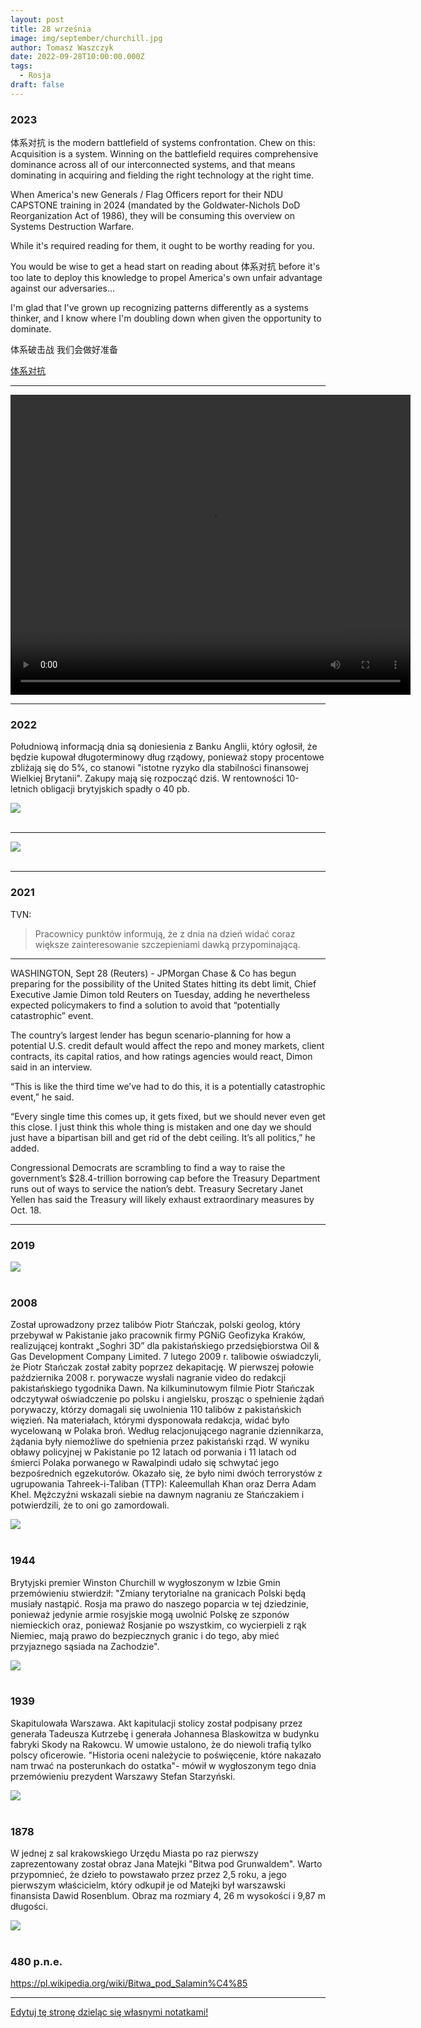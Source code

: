 ```yaml
---
layout: post
title: 28 września
image: img/september/churchill.jpg
author: Tomasz Waszczyk
date: 2022-09-28T10:00:00.000Z
tags:
  - Rosja
draft: false
---
```


### 2023

体系对抗 is the modern battlefield of systems confrontation. Chew on this: Acquisition is a system. Winning on the battlefield requires comprehensive dominance across all of our interconnected systems, and that means dominating in acquiring and fielding the right technology at the right time.

When America's new Generals / Flag Officers report for their NDU CAPSTONE training in 2024 (mandated by the Goldwater-Nichols DoD Reorganization Act of 1986), they will be consuming this overview on Systems Destruction Warfare.

While it's required reading for them, it ought to be worthy reading for you.

You would be wise to get a head start on reading about 体系对抗 before it's too late to deploy this knowledge to propel America's own unfair advantage against our adversaries...

I'm glad that I've grown up recognizing patterns differently as a systems thinker, and I know where I'm doubling down when given the opportunity to dominate.

体系破击战
我们会做好准备

<a href="./documents/september/new-destruction-systems.pdf" target="_blank">体系对抗 </a>

---

<video width="640" height="480" controls>
<source src="./movies/september/VitalikButerinWhatWillETHBeLikein10Years.mp4" type="video/mp4">
Your browser does not support the video tag.
</video>

---

### 2022

Południową informacją dnia są doniesienia z Banku Anglii, który ogłosił, że będzie kupował długoterminowy dług rządowy, ponieważ stopy procentowe zbliżają się do 5%, co stanowi "istotne ryzyko dla stabilności finansowej Wielkiej Brytanii". Zakupy mają się rozpocząć dziś. W rentowności 10-letnich obligacji brytyjskich spadły o 40 pb.

<img src="./img/september/yk10yields.png"><br><br>

---

<img src="./img/september/thankyou_usa.jpeg"><br><br>

---

### 2021

TVN:

> Pracownicy punktów informują, że z dnia na dzień widać coraz większe zainteresowanie szczepieniami dawką przypominającą.

---

WASHINGTON, Sept 28 (Reuters) - JPMorgan Chase & Co has begun preparing for the possibility of the United States hitting its debt limit, Chief Executive Jamie Dimon told Reuters on Tuesday, adding he nevertheless expected policymakers to find a solution to avoid that “potentially catastrophic” event.

The country’s largest lender has begun scenario-planning for how a potential U.S. credit default would affect the repo and money markets, client contracts, its capital ratios, and how ratings agencies would react, Dimon said in an interview.

“This is like the third time we’ve had to do this, it is a potentially catastrophic event,” he said.

“Every single time this comes up, it gets fixed, but we should never even get this close. I just think this whole thing is mistaken and one day we should just have a bipartisan bill and get rid of the debt ceiling. It’s all politics,” he added.

Congressional Democrats are scrambling to find a way to raise the government’s $28.4-trillion borrowing cap before the Treasury Department runs out of ways to service the nation’s debt. Treasury Secretary Janet Yellen has said the Treasury will likely exhaust extraordinary measures by Oct. 18.

<!-- https://wyborcza.pl/7,82983,27620414,partia-i-spolki-wielkie-sledztwo-wolnych-mediow-rozmowa-z.html -->

---

### 2019

<img src="./img/september/debtusa.jpeg"><br><br>

### 2008

Został uprowadzony przez talibów Piotr Stańczak, polski geolog, który przebywał w Pakistanie jako pracownik firmy PGNiG Geofizyka Kraków, realizującej kontrakt „Soghri 3D” dla pakistańskiego przedsiębiorstwa Oil & Gas Development Company Limited. 7 lutego 2009 r. talibowie oświadczyli, że Piotr Stańczak został zabity poprzez dekapitację. W pierwszej połowie października 2008 r. porywacze wysłali nagranie video do redakcji pakistańskiego tygodnika Dawn. Na kilkuminutowym filmie Piotr Stańczak odczytywał oświadczenie po polsku i angielsku, prosząc o spełnienie żądań porywaczy, którzy domagali się uwolnienia 110 talibów z pakistańskich więzień. Na materiałach, którymi dysponowała redakcja, widać było wycelowaną w Polaka broń. Według relacjonującego nagranie dziennikarza, żądania były niemożliwe do spełnienia przez pakistański rząd. W wyniku obławy policyjnej w Pakistanie po 12 latach od porwania i 11 latach od śmierci Polaka porwanego w Rawalpindi udało się schwytać jego bezpośrednich egzekutorów. Okazało się, że było nimi dwóch terrorystów z ugrupowania Tahreek-i-Taliban (TTP): Kaleemullah Khan oraz Derra Adam Khel. Mężczyźni wskazali siebie na dawnym nagraniu ze Stańczakiem i potwierdzili, że to oni go zamordowali.

<img src="./img/september/stanczak.jpg"><br><br>

### 1944

Brytyjski premier Winston Churchill w wygłoszonym w Izbie Gmin przemówieniu stwierdził:
"Zmiany terytorialne na granicach Polski będą musiały nastąpić. Rosja ma prawo do naszego poparcia w tej dziedzinie, ponieważ jedynie armie rosyjskie mogą uwolnić Polskę ze szponów niemieckich oraz, ponieważ Rosjanie po wszystkim, co wycierpieli z rąk Niemiec, mają prawo do bezpiecznych granic i do tego, aby mieć przyjaznego sąsiada na Zachodzie".

<img src="./img/september/churchill.jpg"><br><br>

### 1939

Skapitulowała Warszawa. Akt kapitulacji stolicy został podpisany przez generała Tadeusza Kutrzebę i generała Johannesa Blaskowitza w budynku fabryki Skody na Rakowcu. W umowie ustalono, że do niewoli trafią tylko polscy oficerowie.
"Historia oceni należycie to poświęcenie, które nakazało nam trwać na posterunkach do ostatka"- mówił w wygłoszonym tego dnia przemówieniu prezydent Warszawy Stefan Starzyński.

<img src="./img/september/kapitulacja.jpg"/><br><br>

### 1878

W jednej z sal krakowskiego Urzędu Miasta po raz pierwszy zaprezentowany został obraz Jana Matejki "Bitwa pod Grunwaldem".
Warto przypomnieć, że dzieło to powstawało przez przez 2,5 roku, a jego pierwszym właścicielm, który odkupił je od Matejki był warszawski finansista Dawid Rosenblum.
Obraz ma rozmiary 4, 26 m wysokości i 9,87 m długości.

<img src="./img/september/obraz.jpg"/><br><br>

### 480 p.n.e.

https://pl.wikipedia.org/wiki/Bitwa_pod_Salamin%C4%85

---

<a href="https://github.com/TomaszWaszczyk/historia.waszczyk.com/edit/master/src/content/september-28.md" target="_blank">Edytuj tę stronę dzieląc się własnymi notatkami!</a>
